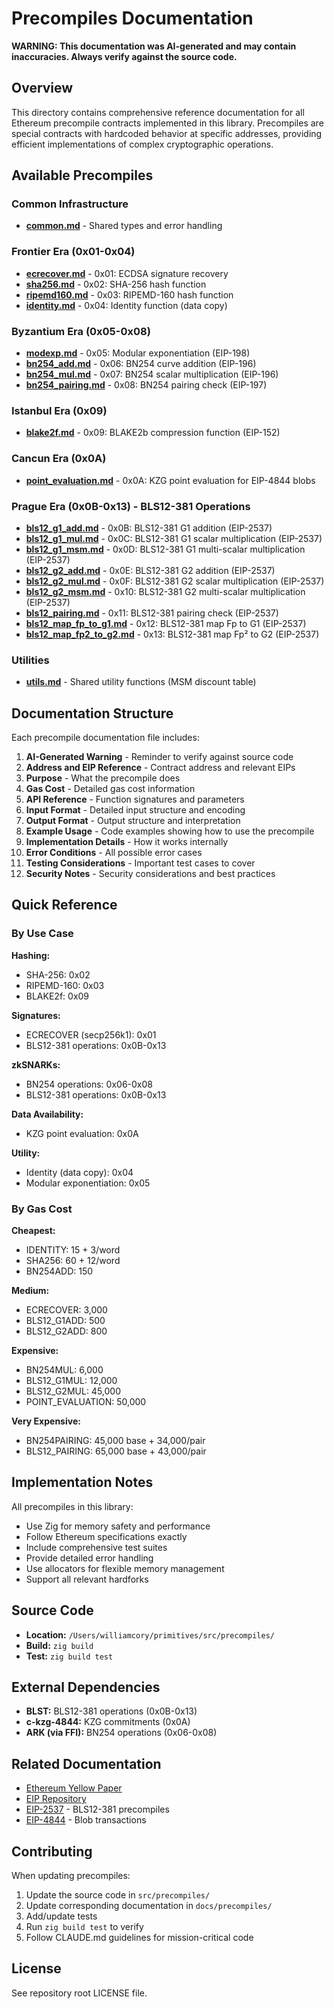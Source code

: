 # Precompiles Documentation

**WARNING: This documentation was AI-generated and may contain inaccuracies. Always verify against the source code.**

## Overview

This directory contains comprehensive reference documentation for all Ethereum precompile contracts implemented in this library. Precompiles are special contracts with hardcoded behavior at specific addresses, providing efficient implementations of complex cryptographic operations.

## Available Precompiles

### Common Infrastructure
- **[common.md](common.md)** - Shared types and error handling

### Frontier Era (0x01-0x04)
- **[ecrecover.md](ecrecover.md)** - 0x01: ECDSA signature recovery
- **[sha256.md](sha256.md)** - 0x02: SHA-256 hash function
- **[ripemd160.md](ripemd160.md)** - 0x03: RIPEMD-160 hash function
- **[identity.md](identity.md)** - 0x04: Identity function (data copy)

### Byzantium Era (0x05-0x08)
- **[modexp.md](modexp.md)** - 0x05: Modular exponentiation (EIP-198)
- **[bn254_add.md](bn254_add.md)** - 0x06: BN254 curve addition (EIP-196)
- **[bn254_mul.md](bn254_mul.md)** - 0x07: BN254 scalar multiplication (EIP-196)
- **[bn254_pairing.md](bn254_pairing.md)** - 0x08: BN254 pairing check (EIP-197)

### Istanbul Era (0x09)
- **[blake2f.md](blake2f.md)** - 0x09: BLAKE2b compression function (EIP-152)

### Cancun Era (0x0A)
- **[point_evaluation.md](point_evaluation.md)** - 0x0A: KZG point evaluation for EIP-4844 blobs

### Prague Era (0x0B-0x13) - BLS12-381 Operations
- **[bls12_g1_add.md](bls12_g1_add.md)** - 0x0B: BLS12-381 G1 addition (EIP-2537)
- **[bls12_g1_mul.md](bls12_g1_mul.md)** - 0x0C: BLS12-381 G1 scalar multiplication (EIP-2537)
- **[bls12_g1_msm.md](bls12_g1_msm.md)** - 0x0D: BLS12-381 G1 multi-scalar multiplication (EIP-2537)
- **[bls12_g2_add.md](bls12_g2_add.md)** - 0x0E: BLS12-381 G2 addition (EIP-2537)
- **[bls12_g2_mul.md](bls12_g2_mul.md)** - 0x0F: BLS12-381 G2 scalar multiplication (EIP-2537)
- **[bls12_g2_msm.md](bls12_g2_msm.md)** - 0x10: BLS12-381 G2 multi-scalar multiplication (EIP-2537)
- **[bls12_pairing.md](bls12_pairing.md)** - 0x11: BLS12-381 pairing check (EIP-2537)
- **[bls12_map_fp_to_g1.md](bls12_map_fp_to_g1.md)** - 0x12: BLS12-381 map Fp to G1 (EIP-2537)
- **[bls12_map_fp2_to_g2.md](bls12_map_fp2_to_g2.md)** - 0x13: BLS12-381 map Fp² to G2 (EIP-2537)

### Utilities
- **[utils.md](utils.md)** - Shared utility functions (MSM discount table)

## Documentation Structure

Each precompile documentation file includes:

1. **AI-Generated Warning** - Reminder to verify against source code
2. **Address and EIP Reference** - Contract address and relevant EIPs
3. **Purpose** - What the precompile does
4. **Gas Cost** - Detailed gas cost information
5. **API Reference** - Function signatures and parameters
6. **Input Format** - Detailed input structure and encoding
7. **Output Format** - Output structure and interpretation
8. **Example Usage** - Code examples showing how to use the precompile
9. **Implementation Details** - How it works internally
10. **Error Conditions** - All possible error cases
11. **Testing Considerations** - Important test cases to cover
12. **Security Notes** - Security considerations and best practices

## Quick Reference

### By Use Case

**Hashing:**
- SHA-256: 0x02
- RIPEMD-160: 0x03
- BLAKE2f: 0x09

**Signatures:**
- ECRECOVER (secp256k1): 0x01
- BLS12-381 operations: 0x0B-0x13

**zkSNARKs:**
- BN254 operations: 0x06-0x08
- BLS12-381 operations: 0x0B-0x13

**Data Availability:**
- KZG point evaluation: 0x0A

**Utility:**
- Identity (data copy): 0x04
- Modular exponentiation: 0x05

### By Gas Cost

**Cheapest:**
- IDENTITY: 15 + 3/word
- SHA256: 60 + 12/word
- BN254ADD: 150

**Medium:**
- ECRECOVER: 3,000
- BLS12_G1ADD: 500
- BLS12_G2ADD: 800

**Expensive:**
- BN254MUL: 6,000
- BLS12_G1MUL: 12,000
- BLS12_G2MUL: 45,000
- POINT_EVALUATION: 50,000

**Very Expensive:**
- BN254PAIRING: 45,000 base + 34,000/pair
- BLS12_PAIRING: 65,000 base + 43,000/pair

## Implementation Notes

All precompiles in this library:
- Use Zig for memory safety and performance
- Follow Ethereum specifications exactly
- Include comprehensive test suites
- Provide detailed error handling
- Use allocators for flexible memory management
- Support all relevant hardforks

## Source Code

- **Location:** `/Users/williamcory/primitives/src/precompiles/`
- **Build:** `zig build`
- **Test:** `zig build test`

## External Dependencies

- **BLST:** BLS12-381 operations (0x0B-0x13)
- **c-kzg-4844:** KZG commitments (0x0A)
- **ARK (via FFI):** BN254 operations (0x06-0x08)

## Related Documentation

- [Ethereum Yellow Paper](https://ethereum.github.io/yellowpaper/paper.pdf)
- [EIP Repository](https://eips.ethereum.org/)
- [EIP-2537](https://eips.ethereum.org/EIPS/eip-2537) - BLS12-381 precompiles
- [EIP-4844](https://eips.ethereum.org/EIPS/eip-4844) - Blob transactions

## Contributing

When updating precompiles:
1. Update the source code in `src/precompiles/`
2. Update corresponding documentation in `docs/precompiles/`
3. Add/update tests
4. Run `zig build test` to verify
5. Follow CLAUDE.md guidelines for mission-critical code

## License

See repository root LICENSE file.
